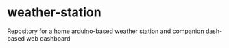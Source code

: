 # weather-station
Repository for a home arduino-based weather station and companion dash-based web dashboard
